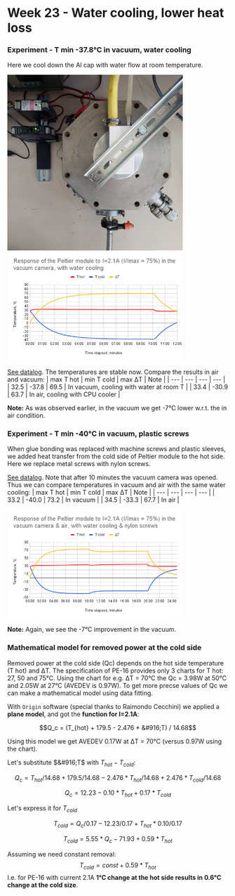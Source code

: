 # Week 23 - Water cooling, lower heat loss
### Experiment - T min -37.8&deg;C in vacuum, water cooling
Here we cool down the Al cap with water flow at room temperature. 

<img alt="Vacuum camera with water cooling" src="/img/20240603_161938.jpg" width=400px>

<img src="/img/2024-06-03 - PE-16 in vacuum camera with water cooling.png" width=400px>

[See datalog](</logs/2024-06-03 162001.tsv>). The temperatures are stable now. Compare the results in air and vacuum:
| max T hot | min T cold | max &#916;T | Note |
| --- | --- | --- | --- |
| 32.5 | -37.8 | 69.5 | In vacuum, cooling with water at room T | 
| 33.4 | -30.9 | 63.7 | In air, cooling with CPU cooler |

**Note:** As was observed earlier, in the vacuum we get -7&deg;C lower w.r.t. the in air condition.

### Experiment - T min -40&deg;C in vacuum, plastic screws
When glue bonding was replaced with machine screws and plastic sleeves, we added heat transfer from the cold side of Peltier module to the hot side. Here we replace metal screws with nylon screws.

[See datalog](</logs/2024-06-04 123004.tsv>). Note that after 10 minutes the vacuum camera was opened. Thus we can compare temperatures in vacuum and air with the same water cooling:
| max T hot | min T cold | max &#916;T | Note |
| --- | --- | --- | --- |
| 33.2 | -40.0 | 73.2 | In vacuum | 
| 34.5 | -33.3 | 67.7 | In air |

<img src="/img/2024-06-04 - PE-16 in vacuum and air with water cooling and nylon screws.png" width=400px>

**Note:** Again, we see the -7&deg;C improvement in the vacuum.

### Mathematical model for removed power at the cold side
Removed power at the cold side (Qc) depends on the hot side temperature (T hot) and &#916;T. The specification of PE-16 provides only 3 charts for T hot: 27, 50 and 75&deg;C. Using the chart for e.g. &#916;T = 70&deg;C the Qc = 3.98W at 50&deg;C and 2.05W at 27&deg;C (AVEDEV is 0.97W). To get more precse values of Qc we can make a mathematical model using data fitting.

With `Origin` software (special thanks to Raimondo Cecchini) we applied a **plane model**, and got the **function for I=2.1A**:

$$Q_c = (T_{hot} + 179.5 - 2.476 * &#916;T) / 14.68$$

Using this model we get AVEDEV 0.17W at &#916;T = 70&deg;C (versus 0.97W using the chart).

Let's substitute $&#916;T$ with $T_{hot} - T_{cold}$:

$$Q_c = T_{hot}/14.68 + 179.5/14.68 - 2.476 * T_{hot}/14.68 + 2.476 * T_{cold} / 14.68$$

$$Q_c = 12.23 - 0.10 * T_{hot} + 0.17 * T_{cold}$$

Let's express it for $T_{cold}$

$$T_{cold} = Q_c/0.17 - 12.23/0.17 + T_{hot} * 0.10 / 0.17$$

$$T_{cold} = 5.55 * Q_c - 71.93 + 0.59 * T_{hot}$$

Assuming we need constant removal:
$$T_{cold} = const + 0.59 * T_{hot}$$
I.e. for PE-16 with current 2.1A **1&deg;C change at the hot side results in 0.6&deg;C change at the cold size**. 
